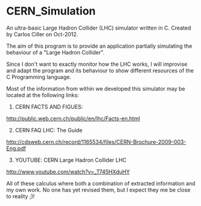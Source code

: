 CERN_Simulation
===============

An ultra-basic Large Hadron Collider (LHC) simulator written in C. Created by Carlos Ciller on Oct-2012.

The aim of this program is to provide an application partially simulating the behaviour of a "Large Hadron Collider".

Since I don't want to exactly monitor how the LHC works, I will improvise and adapt the program and its behaviour to show different resources of the C Programming language.								

Most of the information from within we developed this simulator may be located at the following links:	

1) CERN FACTS AND FIGUES:	

http://public.web.cern.ch/public/en/lhc/Facts-en.html

2) CERN FAQ LHC: The Guide

http://cdsweb.cern.ch/record/1165534/files/CERN-Brochure-2009-003-Eng.pdf

3) YOUTUBE: CERN Large Hadron Collider LHC

http://www.youtube.com/watch?v=_T745HXduHY

All of these calculus where both a combination of extracted information and my own work. No one has yet revised them, but I expect they me be close to reality ;)!